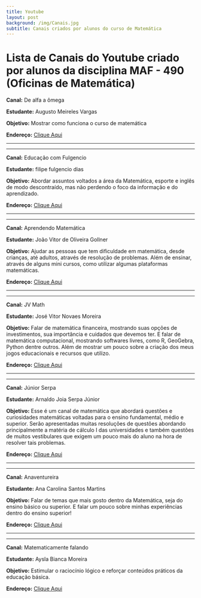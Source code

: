 ```yaml
---
title: Youtube
layout: post
background: /img/Canais.jpg
subtitle: Canais criados por alunos do curso de Matemática
---
```


Lista de Canais do Youtube criado por alunos da disciplina MAF - 490 (Oficinas de Matemática)
=================================================

**Canal:** De alfa a ômega

**Estudante:** Augusto Meireles Vargas 

**Objetivo:** Mostrar como funciona o curso de matemática

**Endereço:** [Clique Aqui](https://www.youtube.com/channel/UCaCZUoLFcia1pIl7CDxC8eA)

<hr><hr>


**Canal:** Educação com Fulgencio

**Estudante:** filipe fulgencio dias 

**Objetivo:** Abordar assuntos voltados a área da Matemática, esporte e inglês de modo descontraído, mas não perdendo o foco da informação e do aprendizado.

**Endereço:** [Clique Aqui](https://www.youtube.com/channel/UCncCoidQFoYW3HqbRFa8_Xg?view_as=subscriber)

<hr><hr>


**Canal:** Aprendendo Matemática

**Estudante:** João Vitor de Oliveira Gollner

**Objetivo:** Ajudar as pessoas que tem dificuldade em matemática, desde crianças, até adultos, através de resolução de problemas. Além de ensinar, através de alguns mini cursos, como utilizar algumas plataformas matemáticas.

**Endereço:** [Clique Aqui](https://www.youtube.com/channel/UCwwcxb6OgeGeSLZ6_aGZa9w?view_as=subscriber)

<hr><hr>


**Canal:** JV Math

**Estudante:** José Vitor Novaes Moreira

**Objetivo:** Falar de matemática financeira, mostrando suas opções de investimentos, sua importância  e cuidados  que devemos ter. E falar de matemática computacional, mostrando softwares  livres, como R, GeoGebra, Python dentre outros. Além de mostrar um pouco sobre a criação dos meus jogos educacionais e recursos que utilizo.

**Endereço:** [Clique Aqui](https://www.youtube.com/channel/UC676dEXLckOvxomAXexYyEg/featured?view_as=subscriber)

<hr><hr>


**Canal:** Júnior Serpa

**Estudante:** Arnaldo Joia Serpa Júnior

**Objetivo:** Esse é um canal de matemática que abordará questões e curiosidades matemáticas voltadas para o ensino fundamental, médio e superior. Serão apresentadas muitas resoluções de questões abordando principalmente a matéria de cálculo I das universidades e também questões de muitos vestibulares que exigem um pouco mais do aluno na hora de resolver tais problemas.

**Endereço:** [Clique Aqui](https://www.youtube.com/channel/UCQJuaHHXanIK8e3OF2s9nGA?view_as=subscriber)

<hr><hr>


**Canal:** Anaventureira

**Estudante:** Ana Carolina Santos Martins

**Objetivo:** Falar de temas que mais gosto dentro da Matemática, seja do ensino básico ou superior. E falar um pouco sobre minhas experiências dentro do ensino superior! 

**Endereço:** [Clique Aqui](https://www.youtube.com/channel/UC4kV_uubPFs5rYQf7w8MZjA)

<hr><hr>


**Canal:** Matematicamente falando

**Estudante:** Aysla Bianca Moreira 

**Objetivo:** Estimular o raciocínio lógico e reforçar conteúdos práticos da educação básica. 

**Endereço:** [Clique Aqui](https://www.youtube.com/channel/UCn0stvpiKjGKSiZwZGIaN7w)

<!--[Fernando de Souza Bastos](http://lattes.cnpq.br/9772451905214345)
<p style="text-align: justify;">
O curso de matemática abriu as portas para o meu crescimento e desenvolvimento pessoal e profissional. É um curso teórico que nos permite seguir qualquer caminho. Sempre participei de disciplinas com ótimos professores, muitos dos quais tornaram-se meus amigos. Após terminar o curso me inscrevi para dois programas de mestrado, um em matemática e outro em estatística. Apesar de aprovado em ambos, escolhi o segundo caminho e não me arrependo, gosto da área de Estatística, pois além de ser muito promissora, tenho a possibilidade de participar de trabalhos de pesquisa em diversas áreas do conhecimento...
</p>

[Fernando de Souza Bastos](http://lattes.cnpq.br/9772451905214345)
<p style="text-align: justify;">
O curso de matemática abriu as portas para o meu crescimento e desenvolvimento pessoal e profissional. É um curso teórico que nos permite seguir qualquer caminho. Sempre participei de disciplinas com ótimos professores, muitos dos quais tornaram-se meus amigos. Após terminar o curso me inscrevi para dois programas de mestrado, um em matemática e outro em estatística. Apesar de aprovado em ambos, escolhi o segundo caminho e não me arrependo, gosto da área de Estatística, pois além de ser muito promissora, tenho a possibilidade de participar de trabalhos de pesquisa em diversas áreas do conhecimento...
</p>-->

